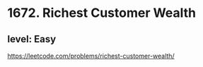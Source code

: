 # 1672. Richest Customer Wealth
## level: Easy

https://leetcode.com/problems/richest-customer-wealth/
